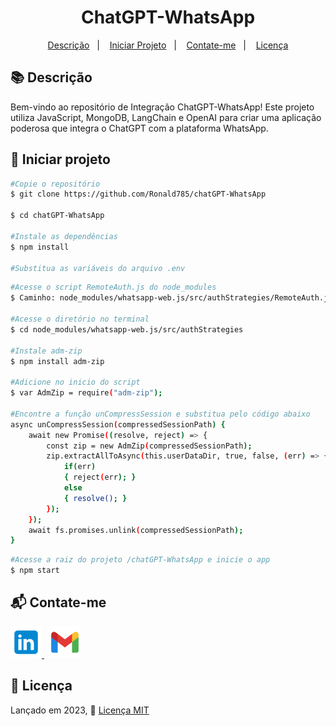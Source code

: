 <h1 align="center">
  ChatGPT-WhatsApp
</h1>

<p align="center">
    <a href="#-descrição">Descrição</a>&nbsp;&nbsp;&nbsp;|&nbsp;&nbsp;&nbsp;
    <a href="#-iniciar-projeto">Iniciar Projeto</a>&nbsp;&nbsp;&nbsp;|&nbsp;&nbsp;&nbsp;
    <a href="#-contate-me">Contate-me</a>&nbsp;&nbsp;&nbsp;|&nbsp;&nbsp;&nbsp;
    <a href="#-licença">Licença</a>
</p>

## 📚 Descrição

Bem-vindo ao repositório de Integração ChatGPT-WhatsApp! Este projeto utiliza JavaScript, MongoDB, LangChain e OpenAI para criar uma aplicação poderosa que integra o ChatGPT com a plataforma WhatsApp.

## 👷 Iniciar projeto

```bash
#Copie o repositório
$ git clone https://github.com/Ronald785/chatGPT-WhatsApp

$ cd chatGPT-WhatsApp

#Instale as dependências
$ npm install

#Substitua as variáveis do arquivo .env
```

```bash
#Acesse o script RemoteAuth.js do node_modules
$ Caminho: node_modules/whatsapp-web.js/src/authStrategies/RemoteAuth.js

#Acesse o diretório no terminal
$ cd node_modules/whatsapp-web.js/src/authStrategies

#Instale adm-zip
$ npm install adm-zip

#Adicione no inicio do script
$ var AdmZip = require("adm-zip");

#Encontre a função unCompressSession e substitua pelo código abaixo
async unCompressSession(compressedSessionPath) {
    await new Promise((resolve, reject) => {
        const zip = new AdmZip(compressedSessionPath);
        zip.extractAllToAsync(this.userDataDir, true, false, (err) => {
            if(err)
            { reject(err); }
            else
            { resolve(); }
        });
    });
    await fs.promises.unlink(compressedSessionPath);
}
```

```bash
#Acesse a raiz do projeto /chatGPT-WhatsApp e inicie o app
$ npm start
```

## 📬 Contate-me

<p align="left">
    <a href="https://www.linkedin.com/in/ronald785/">
        <img src="https://github.com/Ronald785/Ronald785/blob/master/images/linkedin.svg" alt="Linkedin icon" width=50/>
    </a>
    &nbsp;
    <a href="mailto:ronaldmateus785@gmail.com">
        <img src="https://github.com/Ronald785/Ronald785/blob/master/images/gmail.svg" alt="Gmail icon" width=50/>
    </a>
</p>

## 📝 Licença

Lançado em 2023, 📝 [Licença MIT](./LICENSE)
